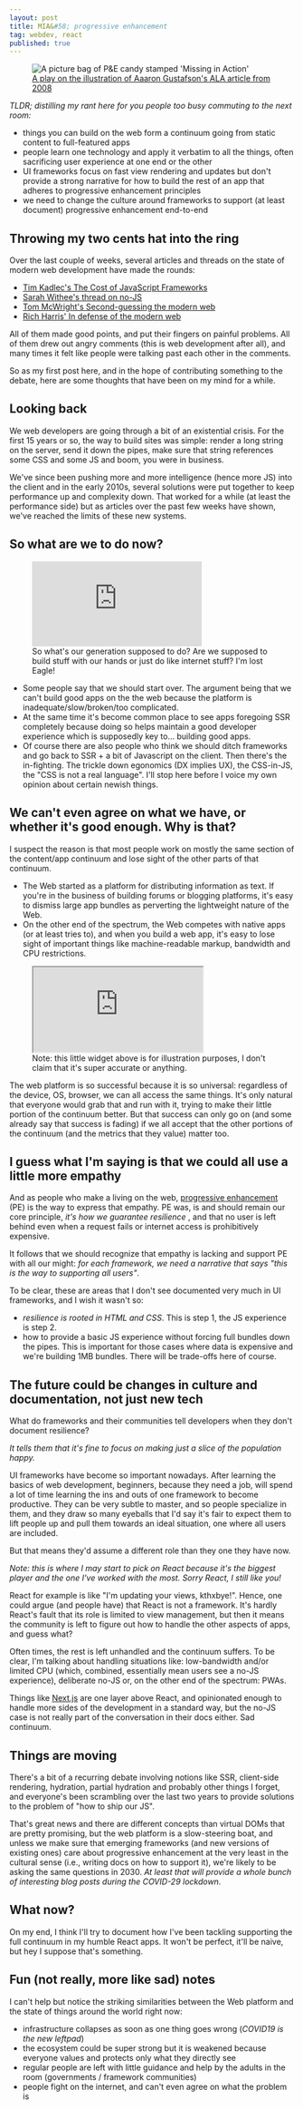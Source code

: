 ```yaml
---
layout: post
title: MIA&#58; progressive enhancement
tag: webdev, react
published: true
---
```


<figure class="content-image">
	<img src="../images/mia-progressive-enhancement.png" alt="A picture bag of P&E candy stamped 'Missing in Action'" />
	<figcaption><a href="https://alistapart.com/article/understandingprogressiveenhancement/">A play on the illustration of Aaaron Gustafson's ALA article from 2008</a></figcaption>
</figure>

*TLDR; distilling my rant here for you people too busy commuting to the next room:*
- things you can build on the web form a continuum going from static content to full-featured apps
- people learn one technology and apply it verbatim to all the things, often sacrificing user experience at one end or the other
- UI frameworks focus on fast view rendering and updates but don't provide a strong narrative for how to build the rest of an app that adheres to progressive enhancement principles
- we need to change the culture around frameworks to support (at least document) progressive enhancement end-to-end

## Throwing my two cents hat into the ring
Over the last couple of weeks, several articles and threads on the state of modern web development have made the rounds:
- [Tim Kadlec's The Cost of JavaScript Frameworks](https://twitter.com/tkadlec/status/1252613423361376256)
- [Sarah Withee's thread on no-JS](https://twitter.com/geekygirlsarah/status/1260409688413306882)
- [Tom McWright's Second-guessing the modern web](https://twitter.com/tmcw/status/1259600386094030848)
- [Rich Harris' In defense of the modern web](https://twitter.com/Rich_Harris/status/1261274111386488834)

All of them made good points, and put their fingers on painful problems.
All of them drew out angry comments (this is web development after all), and many times it felt like people were talking past each other in the comments.

So as my first post here, and in the hope of contributing something to the debate, here are some thoughts that have been on my mind for a while.

## Looking back
We web developers are going through a bit of an existential crisis. For the first 15 years or so, the way to build sites was simple: render a long string on the server, send it down the pipes, make sure that string references some CSS and some JS and boom, you were in business.

We've since been pushing more and more intelligence (hence more JS) into the client and in the early 2010s, several solutions were put together to keep performance up and complexity down. That worked for a while (at least the performance side) but as articles over the past few weeks have shown, we've reached the limits of these new systems.

## So what are we to do now?
<figure class="content-youtube">
	<iframe src="https://www.youtube.com/embed/Qalj8wEh3ic" frameborder="0" allowfullscreen></iframe>
	<figcaption>So what's our generation supposed to do? Are we supposed to build stuff with our hands or just do like internet stuff? I'm lost Eagle!</figcaption>
</figure>

- Some people say that we should start over. The argument being that we can't build good apps on the the web because the platform is inadequate/slow/broken/too complicated.
- At the same time it's become common place to see apps foregoing SSR completely because doing so helps maintain a good developer experience which is supposedly key to... building good apps.
- Of course there are also people who think we should ditch frameworks and go back to SSR + a bit of Javascript on the client.
Then there's the in-fighting. The trickle down egonomics (DX implies UX), the CSS-in-JS, the "CSS is not a real language". I'll stop here before I voice my own opinion about certain newish things.

## We can't even agree on what we have, or whether it's good enough. Why is that?
I suspect the reason is that most people work on mostly the same section of the content/app continuum and lose sight of the other parts of that continuum.
- The Web started as a platform for distributing information as text. If you're in the business of building forums or blogging platforms, it's easy to dismiss large app bundles as perverting the lightweight nature of the Web.
- On the other end of the spectrum, the Web competes with native apps (or at least tries to), and when you build a web app, it's easy to lose sight of important things like machine-readable markup, bandwidth and CPU restrictions.

<figure class="content-glitch">
  <iframe allow="geolocation; microphone; camera; midi; vr; encrypted-media" src="https://scandalous-historical-hub.glitch.me/" data-testid="app-preview-iframe" title="Preview of scandalous-historical-hub"></iframe>
  <figcaption>Note: this little widget above is for illustration purposes, I don't claim that it's super accurate or anything.</figcaption>
</figure>

The web platform is so successful because it is so universal: regardless of the device, OS, browser, we can all access the same things. It's only natural that everyone would grab that and run with it, trying to make their little portion of the continuum better. But that success can only go on (and some already say that success is fading) if we all accept that the other portions of the continuum (and the metrics that they value) matter too.

## I guess what I'm saying is that we could all use a little more empathy
And as people who make a living on the web, [progressive enhancement](https://en.wikipedia.org/wiki/Progressive_enhancement) (PE) is the way to express that empathy. PE was, is and should remain our core principle, *it's how we guarantee resilience* , and that no user is left behind even when a request fails or internet access is prohibitively expensive.

It follows that we should recognize that empathy is lacking and support PE with all our might: *for each framework, we need a narrative that says "this is the way to supporting all users"*.

To be clear, these are areas that I don't see documented very much in UI frameworks, and I wish it wasn't so:
- *resilience is rooted in HTML and CSS*. This is step 1, the JS experience is step 2.
- how to provide a basic JS experience without forcing full bundles down the pipes. This is important for those cases where data is expensive and we're building 1MB bundles. There will be trade-offs here of course.

## The future could be changes in culture and documentation, not just new tech
What do frameworks and their communities tell developers when they don't document resilience?

*It tells them that it's fine to focus on making just a slice of the population happy.*

UI frameworks have become so important nowadays. After learning the basics of web development, beginners, because they need a job, will spend a lot of time learning the ins and outs of one framework to become productive. They can be very subtle to master, and so people specialize in them, and they draw so many eyeballs that I'd say it's fair to expect them to lift people up and pull them towards an ideal situation, one where all users are included.

But that means they'd assume a different role than they one they have now.

*Note: this is where I may start to pick on React because it's the biggest player and the one I've worked with the most. Sorry React, I still like you!*

React for example is like "I'm updating your views, kthxbye!". Hence, one could argue (and people have) that React is not a framework. It's hardly React's fault that its role is limited to view management, but then it means the community is left to figure out how to handle the other aspects of apps, and guess what?

Often times, the rest is left unhandled and the continuum suffers. To be clear, I'm talking about handling situations like: low-bandwidth and/or limited CPU (which, combined, essentially mean users see a no-JS experience), deliberate no-JS or, on the other end of the spectrum: PWAs.

Things like [Next.js](https://nextjs.org/) are one layer above React, and opinionated enough to handle more sides of the development in a standard way, but the no-JS case is not really part of the conversation in their docs either. Sad continuum.

## Things are moving
There's a bit of a recurring debate involving notions like SSR, client-side rendering, hydration, partial hydration and probably other things I forget, and everyone's been scrambling over the last two years to provide solutions to the problem of "how to ship our JS".

That's great news and there are different concepts than virtual DOMs that are pretty promising, but the web platform is a slow-steering boat, and unless we make sure that emerging frameworks (and new versions of existing ones) care about progressive enhancement at the very least in the cultural sense (i.e., writing docs on how to support it), we're likely to be asking the same questions in 2030. *At least that will provide a whole bunch of interesting blog posts during the COVID-29 lockdown.*

## What now?
On my end, I think I'll try to document how I've been tackling supporting the full continuum in my humble React apps. It won't be perfect, it'll be naive, but hey I suppose that's something.

## Fun (not really, more like sad) notes
I can't help but notice the striking similarities between the Web platform and the state of things around the world right now:
- infrastructure collapses as soon as one thing goes wrong (*COVID19 is the new leftpad*)
- the ecosystem could be super strong but it is weakened because everyone values and protects only what they directly see
- regular people are left with little guidance and help by the adults in the room (governments / framework communities)
- people fight on the internet, and can't even agree on what the problem is